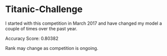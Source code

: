 # Titanic-Challenge

I started with this competition in March 2017 and have changed my model a couple of times over the past year.

Accuracy Score: 0.80382

Rank may change as competition is ongoing.
